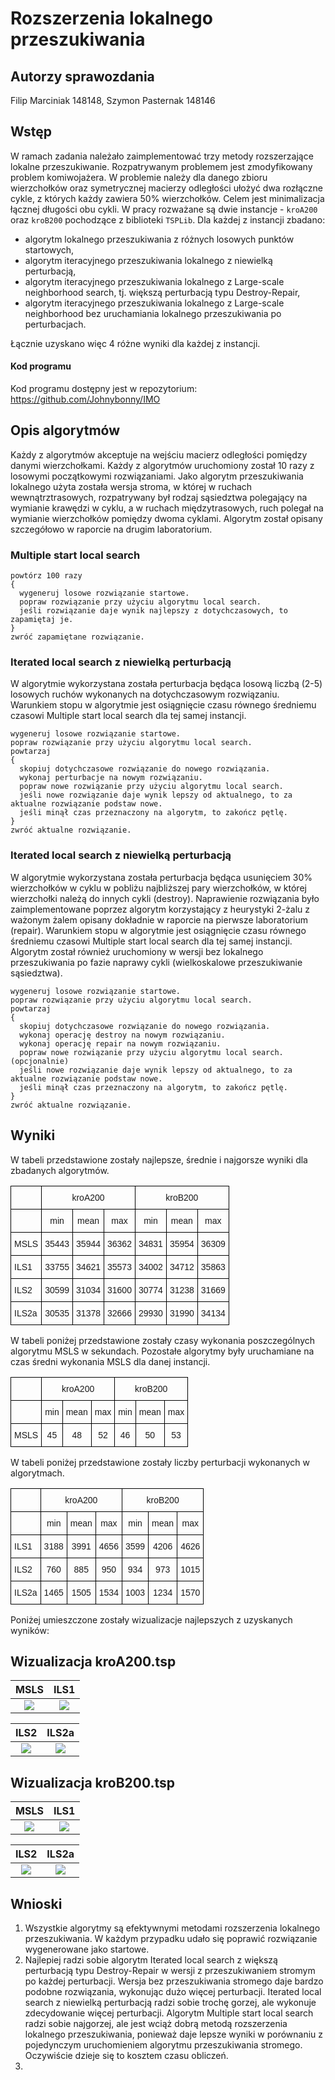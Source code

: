 # Rozszerzenia lokalnego przeszukiwania

## Autorzy sprawozdania
Filip Marciniak 148148, Szymon Pasternak 148146

## Wstęp
W ramach zadania należało zaimplementować trzy metody rozszerzające lokalne przeszukiwanie. Rozpatrywanym problemem jest zmodyfikowany problem komiwojażera. W problemie należy dla danego zbioru wierzchołków oraz symetrycznej macierzy odległości ułożyć dwa rozłączne cykle, z których każdy zawiera 50% wierzchołków. Celem jest minimalizacja łącznej długości obu cykli. W pracy rozważane są dwie instancje - `kroA200` oraz `kroB200` pochodzące z biblioteki `TSPLib`. Dla każdej z instancji zbadano:
- algorytm lokalnego przeszukiwania z różnych losowych punktów startowych,
- algorytm iteracyjnego przeszukiwania lokalnego z niewielką perturbacją,
- algorytm iteracyjnego przeszukiwania lokalnego z Large-scale neighborhood search, tj. większą perturbacją typu Destroy-Repair,
- algorytm iteracyjnego przeszukiwania lokalnego z Large-scale neighborhood bez uruchamiania lokalnego przeszukiwania po perturbacjach.

Łącznie uzyskano więc 4 różne wyniki dla każdej z instancji.

#### Kod programu

Kod programu dostępny jest w repozytorium:
https://github.com/Johnybonny/IMO

## Opis algorytmów
Każdy z algorytmów akceptuje na wejściu macierz odległości pomiędzy danymi wierzchołkami. Każdy z algorytmów uruchomiony został 10 razy z losowymi początkowymi rozwiązaniami. Jako algorytm przeszukiwania lokalnego użyta została wersja stroma, w której w ruchach wewnątrztrasowych, rozpatrywany był rodzaj sąsiedztwa polegający na wymianie krawędzi w cyklu, a w ruchach międzytrasowych, ruch polegał na wymianie wierzchołków pomiędzy dwoma cyklami. Algorytm został opisany szczegółowo w raporcie na drugim laboratorium.

### Multiple start local search

```
powtórz 100 razy
{
  wygeneruj losowe rozwiązanie startowe.
  popraw rozwiązanie przy użyciu algorytmu local search.
  jeśli rozwiązanie daje wynik najlepszy z dotychczasowych, to zapamiętaj je.
}
zwróć zapamiętane rozwiązanie.
```

### Iterated local search z niewielką perturbacją
W algorytmie wykorzystana została perturbacja będąca losową liczbą (2-5) losowych ruchów wykonanych na dotychczasowym rozwiązaniu. Warunkiem stopu w algorytmie jest osiągnięcie czasu równego średniemu czasowi Multiple start local search dla tej samej instancji.

```
wygeneruj losowe rozwiązanie startowe.
popraw rozwiązanie przy użyciu algorytmu local search.
powtarzaj
{
  skopiuj dotychczasowe rozwiązanie do nowego rozwiązania.
  wykonaj perturbacje na nowym rozwiązaniu.
  popraw nowe rozwiązanie przy użyciu algorytmu local search.
  jeśli nowe rozwiązanie daje wynik lepszy od aktualnego, to za aktualne rozwiązanie podstaw nowe.
  jeśli minął czas przeznaczony na algorytm, to zakończ pętlę.
}
zwróć aktualne rozwiązanie.
```

### Iterated local search z niewielką perturbacją
W algorytmie wykorzystana została perturbacja będąca usunięciem 30% wierzchołków w cyklu w pobliżu najbliższej pary wierzchołków, w której wierzchołki należą do innych cykli (destroy). Naprawienie rozwiązania było zaimplementowane poprzez algorytm korzystający z heurystyki 2-żalu z ważonym żalem opisany dokładnie w raporcie na pierwsze laboratorium (repair). Warunkiem stopu w algorytmie jest osiągnięcie czasu równego średniemu czasowi Multiple start local search dla tej samej instancji. Algorytm został również uruchomiony w wersji bez lokalnego przeszukiwania po fazie naprawy cykli (wielkoskalowe przeszukiwanie sąsiedztwa).

```
wygeneruj losowe rozwiązanie startowe.
popraw rozwiązanie przy użyciu algorytmu local search.
powtarzaj
{
  skopiuj dotychczasowe rozwiązanie do nowego rozwiązania.
  wykonaj operację destroy na nowym rozwiązaniu.
  wykonaj operację repair na nowym rozwiązaniu.
  popraw nowe rozwiązanie przy użyciu algorytmu local search. (opcjonalnie)
  jeśli nowe rozwiązanie daje wynik lepszy od aktualnego, to za aktualne rozwiązanie podstaw nowe.
  jeśli minął czas przeznaczony na algorytm, to zakończ pętlę.
}
zwróć aktualne rozwiązanie.
```

## Wyniki
W tabeli przedstawione zostały najlepsze, średnie i najgorsze wyniki dla zbadanych algorytmów.

<style type="text/css">
.tg  {border-collapse:collapse;border-spacing:0;}
.tg td{border-color:black;border-style:solid;border-width:1px;font-family:Arial, sans-serif;font-size:14px;
  overflow:hidden;padding:10px 5px;word-break:normal;}
.tg th{border-color:black;border-style:solid;border-width:1px;font-family:Arial, sans-serif;font-size:14px;
  font-weight:normal;overflow:hidden;padding:10px 5px;word-break:normal;}
.tg .tg-wp8o{border-color:#000000;text-align:center;vertical-align:top}
.tg .tg-73oq{border-color:#000000;text-align:left;vertical-align:top}
</style>
<table class="tg">
<thead>
  <tr>
    <th class="tg-73oq"></th>
    <th class="tg-wp8o" colspan="3">kroA200</th>
    <th class="tg-wp8o" colspan="3">kroB200</th>
  </tr>
</thead>
<tbody>
  <tr>
    <td class="tg-73oq"></td>
    <td class="tg-wp8o">min</td>
    <td class="tg-wp8o">mean</td>
    <td class="tg-wp8o">max</td>
    <td class="tg-wp8o">min</td>
    <td class="tg-wp8o">mean</td>
    <td class="tg-wp8o">max</td>
  </tr>
  <tr>
    <td class="tg-73oq">MSLS</td>
    <td class="tg-wp8o">35443</td>
    <td class="tg-wp8o">35944</td>
    <td class="tg-wp8o">36362</td>
    <td class="tg-wp8o">34831</td>
    <td class="tg-wp8o">35954</td>
    <td class="tg-wp8o">36309</td>
  </tr>
  <tr>
    <td class="tg-73oq">ILS1</td>
    <td class="tg-wp8o">33755</td>
    <td class="tg-wp8o">34621</td>
    <td class="tg-wp8o">35573</td>
    <td class="tg-wp8o">34002</td>
    <td class="tg-wp8o">34712</td>
    <td class="tg-wp8o">35863</td>
  </tr>
  <tr>
    <td class="tg-73oq">ILS2</td>
    <td class="tg-wp8o">30599</td>
    <td class="tg-wp8o">31034</td>
    <td class="tg-wp8o">31600</td>
    <td class="tg-wp8o">30774</td>
    <td class="tg-wp8o">31238</td>
    <td class="tg-wp8o">31669</td>
  </tr>
  <tr>
    <td class="tg-73oq">ILS2a</td>
    <td class="tg-wp8o">30535</td>
    <td class="tg-wp8o">31378</td>
    <td class="tg-wp8o">32666</td>
    <td class="tg-wp8o">29930</td>
    <td class="tg-wp8o">31990</td>
    <td class="tg-wp8o">34134</td>
  </tr>
</tbody>
</table>

W tabeli poniżej przedstawione zostały czasy wykonania poszczególnych algorytmu MSLS w sekundach. Pozostałe algorytmy były uruchamiane na czas średni wykonania MSLS dla danej instancji.

<style type="text/css">
.tg  {border-collapse:collapse;border-spacing:0;}
.tg td{border-color:black;border-style:solid;border-width:1px;font-family:Arial, sans-serif;font-size:14px;
  overflow:hidden;padding:10px 5px;word-break:normal;}
.tg th{border-color:black;border-style:solid;border-width:1px;font-family:Arial, sans-serif;font-size:14px;
  font-weight:normal;overflow:hidden;padding:10px 5px;word-break:normal;}
.tg .tg-wp8o{border-color:#000000;text-align:center;vertical-align:top}
.tg .tg-73oq{border-color:#000000;text-align:left;vertical-align:top}
</style>
<table class="tg">
<thead>
  <tr>
    <th class="tg-73oq"></th>
    <th class="tg-wp8o" colspan="3">kroA200</th>
    <th class="tg-wp8o" colspan="3">kroB200</th>
  </tr>
</thead>
<tbody>
  <tr>
    <td class="tg-73oq"></td>
    <td class="tg-wp8o">min</td>
    <td class="tg-wp8o">mean</td>
    <td class="tg-wp8o">max</td>
    <td class="tg-wp8o">min</td>
    <td class="tg-wp8o">mean</td>
    <td class="tg-wp8o">max</td>
  </tr>
  <tr>
    <td class="tg-73oq">MSLS</td>
    <td class="tg-wp8o">45</td>
    <td class="tg-wp8o">48</td>
    <td class="tg-wp8o">52</td>
    <td class="tg-wp8o">46</td>
    <td class="tg-wp8o">50</td>
    <td class="tg-wp8o">53</td>
  </tr>
</tbody>
</table>

W tabeli poniżej przedstawione zostały liczby perturbacji wykonanych w algorytmach.

<style type="text/css">
.tg  {border-collapse:collapse;border-spacing:0;}
.tg td{border-color:black;border-style:solid;border-width:1px;font-family:Arial, sans-serif;font-size:14px;
  overflow:hidden;padding:10px 5px;word-break:normal;}
.tg th{border-color:black;border-style:solid;border-width:1px;font-family:Arial, sans-serif;font-size:14px;
  font-weight:normal;overflow:hidden;padding:10px 5px;word-break:normal;}
.tg .tg-wp8o{border-color:#000000;text-align:center;vertical-align:top}
.tg .tg-73oq{border-color:#000000;text-align:left;vertical-align:top}
</style>
<table class="tg">
<thead>
  <tr>
    <th class="tg-73oq"></th>
    <th class="tg-wp8o" colspan="3">kroA200</th>
    <th class="tg-wp8o" colspan="3">kroB200</th>
  </tr>
</thead>
<tbody>
  <tr>
    <td class="tg-73oq"></td>
    <td class="tg-wp8o">min</td>
    <td class="tg-wp8o">mean</td>
    <td class="tg-wp8o">max</td>
    <td class="tg-wp8o">min</td>
    <td class="tg-wp8o">mean</td>
    <td class="tg-wp8o">max</td>
  </tr>
  <tr>
    <td class="tg-73oq">ILS1</td>
    <td class="tg-wp8o">3188</td>
    <td class="tg-wp8o">3991</td>
    <td class="tg-wp8o">4656</td>
    <td class="tg-wp8o">3599</td>
    <td class="tg-wp8o">4206</td>
    <td class="tg-wp8o">4626</td>
  </tr>
  <tr>
    <td class="tg-73oq">ILS2</td>
    <td class="tg-wp8o">760</td>
    <td class="tg-wp8o">885</td>
    <td class="tg-wp8o">950</td>
    <td class="tg-wp8o">934</td>
    <td class="tg-wp8o">973</td>
    <td class="tg-wp8o">1015</td>
  </tr>
  <tr>
    <td class="tg-73oq">ILS2a</td>
    <td class="tg-wp8o">1465</td>
    <td class="tg-wp8o">1505</td>
    <td class="tg-wp8o">1534</td>
    <td class="tg-wp8o">1003</td>
    <td class="tg-wp8o">1234</td>
    <td class="tg-wp8o">1570</td>
  </tr>
</tbody>
</table>

Poniżej umieszczone zostały wizualizacje najlepszych z uzyskanych wyników:

## Wizualizacja kroA200.tsp

MSLS          |  ILS1
:-------------------------:|:-------------------------:
![](./out/kroA200_map_multiple.png)  |  ![](./out/kroA200_map_iterated.png)

ILS2         |  ILS2a
:-------------------------:|:-------------------------:
![](./out/kroA200_map_large-scale.png)  |  ![](./out/kroA200_map_large-scale-a.png)

## Wizualizacja kroB200.tsp

MSLS          |  ILS1
:-------------------------:|:-------------------------:
![](./out/kroB200_map_multiple.png)  |  ![](./out/kroB200_map_iterated.png)

ILS2         |  ILS2a
:-------------------------:|:-------------------------:
![](./out/kroB200_map_large-scale.png)  |  ![](./out/kroB200_map_large-scale-a.png)

## Wnioski
1. Wszystkie algorytmy są efektywnymi metodami rozszerzenia lokalnego przeszukiwania. W każdym przypadku udało się poprawić rozwiązanie wygenerowane jako startowe.
2. Najlepiej radzi sobie algorytm Iterated local search z większą perturbacją typu Destroy-Repair w wersji z przeszukiwaniem stromym po każdej perturbacji. Wersja bez przeszukiwania stromego daje bardzo podobne rozwiązania, wykonując dużo więcej perturbacji. Iterated local search z niewielką perturbacją radzi sobie trochę gorzej, ale wykonuje zdecydowanie więcej perturbacji. Algorytm Multiple start local search radzi sobie najgorzej, ale jest wciąż dobrą metodą rozszerzenia lokalnego przeszukiwania, ponieważ daje lepsze wyniki w porównaniu z pojedynczym uruchomieniem algorytmu przeszukiwania stromego. Oczywiście dzieje się to kosztem czasu obliczeń.
3.

